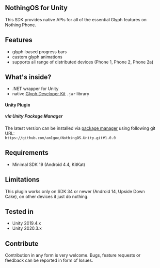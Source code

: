 ## NothingOS for Unity
This SDK provides native APIs for all of the essential Glyph features on Nothing Phone.

## Features
- glyph-based progress bars
- custom glyph animations
- supports all range of distributed devices (Phone 1, Phone 2, Phone 2a)

## What's inside?
- .NET wrapper for Unity
- native [Glyph Developer Kit](https://github.com/Nothing-Developer-Programme/Glyph-Developer-Kit) `.jar` library

#### Unity Plugin
##### via Unity Package Manager
The latest version can be installed via [package manager](https://docs.unity3d.com/Manual/upm-ui-giturl.html) using following git URL: \
`https://github.com/am1goo/NothingOS.Unity.git#1.0.0`

## Requirements
- Minimal SDK 19 (Android 4.4, KitKat)
  
## Limitations
This plugin works only on SDK 34 or newer (Android 14, Upside Down Cake), on other devices it just do nothing.

## Tested in
- Unity 2019.4.x
- Unity 2020.3.x

## Contribute
Contribution in any form is very welcome. Bugs, feature requests or feedback can be reported in form of Issues.